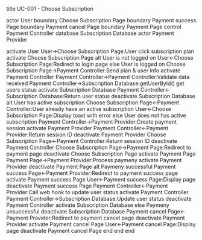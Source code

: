 title UC-001 - Choose Subscription

actor User
boundary Choose Subscription Page
boundary Payment success Page
boundary Payment cancel Page
boundary Payment Page
control Payment Controller
database Subscription Database
actor Payment Provider

activate User
User->Choose Subscription Page:User click subscription plan
activate Choose Subscription Page
alt User is not logged on
User<-Choose Subscription Page:Redirect to login page
else User is logged on
Choose Subscription Page->Payment Controller:Send plan & user info
activate Payment Controller
Payment Controller->Payment Controller:Validate data received
Payment Controller->Subscription Database:getUserById() get users status
activate Subscription Database
Payment Controller<-Subscription Database:Return user status
deactivate Subscription Database
alt User has active subscription
Choose Subscription Page<-Payment Controller:User already have an active subscription
User<-Choose Subscription Page:Display toast with error
else User does not has active subscription
Payment Controller->Payment Provider:Create payment session
activate Payment Provider
Payment Controller<-Payment Provider:Return session ID
deactivate Payment Provider
Choose Subscription Page<-Payment Controller:Return session ID
deactivate Payment Controller
Choose Subscription Page->Payment Page:Redirect to payment page
deactivate Choose Subscription Page
activate Payment Page
Payment Page->Payment Provider:Process paymeny
activate Payment Provider
deactivate Payment Page
alt Paymeny successful
Payment success Page<-Payment Provider:Redirect to payment success page
activate Payment success Page
User<-Payment success Page:Display page
deactivate Payment success Page
Payment Controller<-Payment Provider:Call web hook to update user status
activate Payment Controller
Payment Controller->Subscription Database:Update user status
deactivate Payment Controller
activate Subscription Database
else Paymeny unsuccessful
deactivate Subscription Database
Payment cancel Page<-Payment Provider:Redirect to payment cancel page
deactivate Payment Provider
activate Payment cancel Page
User<-Payment cancel Page:Display page
deactivate Payment cancel Page
end
end
end